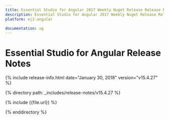```yaml
---
title: Essential Studio for Angular 2017 Weekly Nuget Release Release Notes  
description: Essential Studio for Angular 2017 Weekly Nuget Release Release Notes  
platform: ej2-angular

documentation: ug
---
```


# Essential Studio for  Angular  Release Notes  

{% include release-info.html date="January 30, 2018"  version="v15.4.27" %} 

{% directory path: _includes/release-notes/v15.4.27 %}

{% include {{file.url}} %}

{% enddirectory %}


